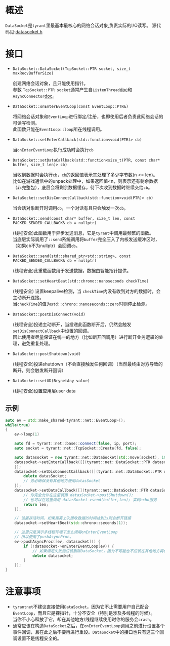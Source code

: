 # 概述
`DataSocket`是`tyrant`里最基本最核心的网络会话对象,负责实际的I/O读写。
源代码见:[datasocket.h](https://github.com/tyrantZhao/tyrantnet/blob/master/src/tyrant/net/datasocket.h)

# 接口
- `DataSocket::DataSocket(TcpSocket::PTR socket, size_t maxRecvBufferSize)`

    创建网络会话对象，且只能使用指针。</br>
    参数 `TcpSocket::PTR socket`通常产生自`ListenThread`[doc](https://github.com/tyrantZhao/tyrant/blob/master/docs/listen_thread.zh-cn.md#接口)和`AsyncConnector`[doc](https://github.com/tyrantZhao/tyrant/blob/master/docs/connector.zh-cn.md#接口)。

- `DataSocket::onEnterEventLoop(const EventLoop::PTR&)`

    将网络会话对象和`EventLoop`进行绑定/注册，也即使用后者负责此网络会话的可读写检测。</br>
    此函数只能在`EventLoop::loop`所在线程调用。

- `DataSocket::setEnterCallback(std::function<void(PTR)> cb)`

    当`onEnterEventLoop`执行成功时会执行`cb`

- `DataSocket::setDataCallback(std::function<size_t(PTR, const char* buffer, size_t len)> cb)`

    当收到数据时会执行`cb`，`cb`的返回值表示其处理了多少字节数(n <= len)。</br>
    比如在游戏通信中的unpack处理中，如果返回值<n，则表示还有剩余数据（非完整包），底层会将剩余数据缓存，待下次收到数据时继续交给`cb`。

- `DataSocket::setDisConnectCallback(std::function<void(PTR)> cb)`

    当会话对象断开时调用`cb`，一个对话有且只会触发一次`cb`。

- `DataSocket::send(const char* buffer, size_t len, const PACKED_SENDED_CALLBACK& cb = nullptr)`

    (线程安全)此函数用于异步发送消息，它是`tyrant`中调用最频繁的函数。</br>
    当底层实际调用了`::send`系统调用将`buffer`完全压入了内核发送缓冲区时，（如果cb不为nullptr）会回调`cb`。

- `DataSocket::send(std::shared_ptr<std::string>, const PACKED_SENDED_CALLBACK& cb = nullptr)`

    (线程安全)此重载函数用于发送数据，数据由智能指针提供。

- `DataSocket::setHeartBeat(std::chrono::nanoseconds checkTime)`

   (线程安全) 设置keepalive检测，当 `checkTime`内没有收到对方的数据时，会主动断开连接。</br>
    当`checkTime`的值为`std::chrono::nanoseconds::zero`时则停止检测。

- `DataSocket::postDisConnect(void)`

    (线程安全)投递主动断开，当投递此函数断开后，仍然会触发`setDisConnectCallback`中设置的回调。</br>
    因此使用者尽量保证在统一的地方（比如断开回调用）进行断开业务逻辑的处理，避免重复处理。

- `DataSocket::postShutdown(void)`

    (线程安全)投递shutdown（不会直接触发任何回调）（当然最终由对方导致的断开，则会触发断开回调）

- `DataSocket::setUD(BrynetAny value)`

    (线程安全)设置应用层user data

## 示例
```C++
auto ev = std::make_shared<tyrant::net::EventLoop>();
while(true)
{
    ev->loop(1)

    auto fd = tyrant::net::base::connect(false, ip, port);
    auto socket = tyrant::net::TcpSocket::Create(fd, false);

    auto datasocket = new tyrant::net::DataSocket(std::move(socket), 10000);
    datasocket->setEnterCallback([](tyrant::net::DataSocket::PTR datasocket) {
    });
    datasocket->setDisConnectCallback([](tyrant::net::DataSocket::PTR datasocket) {
        delete datasSocket;
        // 务必确保没有其他地方使用datasSocket
    });
    datasocket->setDataCallback([](tyrant::net::DataSocket::PTR datasSocket, const char* buffer, size_t len) {
        // 你完全允许在这里调用 datasSocket->postShutdown();
        // 也可以在这里调用 datasSocket->send(buffer,len); 实现echo服务
        return len;
    });

    // 设置存活时间，如果距离上次接收数据的时间达到1s则会断开链接
    datasocket->setHeartBeat(std::chrono::seconds(1));

    // 这里只是演示多线程环境下怎么调用onEnterEventLoop
    // 所以使用了pushAsyncProc。
    ev->pushAsyncProc([ev, datasocket]() {
        if (!datasocket->onEnterEventLoop(ev)) {
            // 如果绑定失败则应该删除DataSocket，因为不可能也不应该在其他地方再使用它
            delete datasocket;
        }
    });
}
```

# 注意事项
- `tyrantnet`不建议直接使用`DataSocket`，因为它不止需要用户自己配合`EventLoop`，而且它是裸指针，十分不安全（特别是涉及多线程的时候）。</br>
当你不小心释放了它，却在其他地方/线程继续使用时你的服务会`crash`。
- 通常应该在构造`DataSocket`之后，在`onEnterEventLoop`调用之前进行设置各个事件回调，且在此之后不要再进行重设。`DataSocket`中的接口也只有这三个回调设置不是线程安全的。
